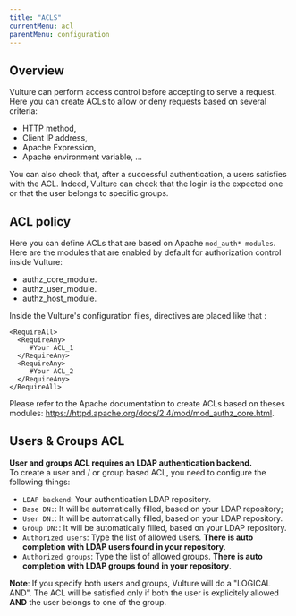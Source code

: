 ```yaml
---
title: "ACLS"
currentMenu: acl
parentMenu: configuration
---
```


## Overview

Vulture can perform access control before accepting to serve a request. <br/>
Here you can create ACLs to allow or deny requests based on several criteria:
 - HTTP method,
 - Client IP address,
 - Apache Expression,
 - Apache environment variable, ...

You can also check that, after a successful authentication, a users satisfies with the ACL. Indeed, Vulture can check that the login is the expected one or that the user belongs to specific groups.

## ACL policy

Here you can define ACLs that are based on Apache `mod_auth* modules`. Here are the modules that are enabled by default for authorization control inside Vulture:
 - authz_core_module.
 - authz_user_module.
 - authz_host_module.

Inside the Vulture's configuration files, directives are placed like that :
```
<RequireAll>
  <RequireAny>
     #Your ACL_1
  </RequireAny>
  <RequireAny>
     #Your ACL_2
  </RequireAny>
</RequireAll>
```

Please refer to the Apache documentation to create ACLs based on theses modules: https://httpd.apache.org/docs/2.4/mod/mod_authz_core.html.


## Users & Groups ACL

**User and groups ACL requires an LDAP authentication backend.** <br/>
To create a user and / or group based ACL, you need to configure the following things:

 - `LDAP backend`: Your authentication LDAP repository.
 - `Base DN:`: It will be automatically filled, based on your LDAP repository;
 - `User DN:`: It will be automatically filled, based on your LDAP repository.
 - `Group DN:`: It will be automatically filled, based on your LDAP repository.
 - `Authorized users`: Type the list of allowed users. **There is auto completion with LDAP users found in your repository**.
 - `Authorized groups`: Type the list of allowed groups. **There is auto completion with LDAP groups found in your repository**.

 **Note**: If you specify both users and groups, Vulture will do a "LOGICAL AND". The ACL will be satisfied only if both the user is explicitely allowed **AND** the user belongs to one of the group.
